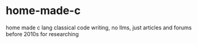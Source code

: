 # home-made-c
home made c lang classical code writing, no llms, just articles and forums before 2010s for researching
